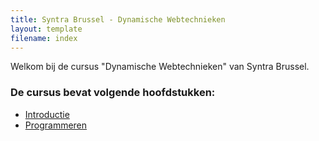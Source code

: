 ```yaml
---
title: Syntra Brussel - Dynamische Webtechnieken
layout: template
filename: index
--- 
```

Welkom bij de cursus "Dynamische Webtechnieken" van Syntra Brussel.

<div class="links">
    <h3>De cursus bevat volgende hoofdstukken:</h3>
    <ul>
        <li><a href="{{ '/introductie' | relative_url}}">Introductie</a></li>
        <li><a href="{{ '/programmeren' | relative_url}}">Programmeren</a></li>
    </ul>    
</div>